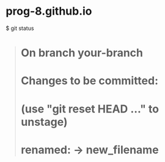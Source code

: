 # prog-8.github.io
$ git status
> # On branch your-branch
> # Changes to be committed:
> #   (use "git reset HEAD ..." to unstage)
> #
> #     renamed:  -> new_filename
> #
